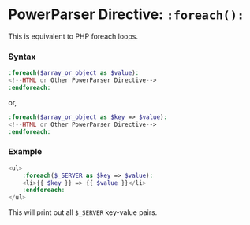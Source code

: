# PowerParser Directive: `:foreach():`

This is equivalent to PHP foreach loops.

### Syntax

```php
:foreach($array_or_object as $value):
<!--HTML or Other PowerParser Directive-->
:endforeach:
```

or,

```php
:foreach($array_or_object as $key => $value):
<!--HTML or Other PowerParser Directive-->
:endforeach:
```

### Example

```php
<ul>
    :foreach($_SERVER as $key => $value):
    <li>{{ $key }} => {{ $value }}</li>
    :endforeach:
</ul>
```

This will print out all `$_SERVER` key-value pairs.
